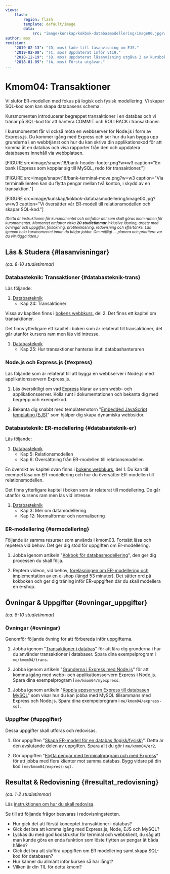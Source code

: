 ```yaml
---
views:
    flash:
        region: flash
        template: default/image
        data:
            src: "image/kunskap/kokbok-databasmodellering/image00.jpg?w=1100&h=300&cf&a=20,0,0,0&f=grayscale"
author: mos
revision:
    "2019-02-13": "(D, mos) lade till läsanvisning om EJS."
    "2019-02-08": "(C, mos) Uppdaterat inför vt19."
    "2018-12-19": "(B, mos) Uppdaterat läsanvisning utgåva 2 av kursbok."
    "2018-01-09": "(A, mos) Första utgåvan."
...
```

Kmom04: Transaktioner
====================================

Vi sluför ER-modellen med fokus på logisk och fysisk modellering. Vi skapar SQL-kod som kan skapa databasens schema.

Kursmomenten introducerar begreppet transaktioner i en databas och vi tränar på SQL-kod för att hantera COMMIT och ROLLBACK i transaktioner.

I kursmomentet får vi också möta en webbserver för Node.js i form av Express.js. Du kommer igång med Express och ser hur du kan bygga upp grunderna i en webbtjänst och hur du kan skriva din applikationskod för att komma åt en databas och visa rapporter från den och uppdatera databasens innehåll via webbplatsen.


<!--more-->

[FIGURE src=image/snapvt18/bank-header-footer.png?w=w3 caption="En bank i Express som kopplar sig till MySQL, redo för transaktioner."]

[FIGURE src=image/snapvt18/bank-terminal-move.png?w=w3 caption="Via terminalklienten kan du flytta pengar mellan två konton, i skydd av en transaktion."]

[FIGURE src=image/kunskap/kokbok-databasmodellering/image00.jpg?w=w3 caption="Vi översätter vår ER-modell till relationsmodellen och skapar SQL-kod."]

<small><i>(Detta är instruktionen för kursmomentet och omfattar det som skall göras inom ramen för kursmomentet. Momentet omfattar cirka **20 studietimmar** inklusive läsning, arbete med övningar och uppgifter, felsökning, problemlösning, redovisning och eftertanke. Läs igenom hela kursmomentet innan du börjar jobba. Om möjligt -- planera och prioritera var du vill lägga tiden.)</i></small>



Läs &amp; Studera  {#lasanvisningar}
---------------------------------

*(ca: 8-10 studietimmar)*


### Databasteknik: Transaktioner {#databasteknik-trans}

Läs följande:

1. [Databasteknik](kunskap/boken-databasteknik)
    * Kap 24: Transaktioner

Vissa av kapitlen finns i [bokens webbkurs](http://www.databasteknik.se/webbkursen/), del 2. Det finns ett kapitel om transaktioner.

Det finns ytterligare ett kapitel i boken som är relaterat till transaktioner, det går utanför kursens ram men läs vid intresse.

1. [Databasteknik](kunskap/boken-databasteknik)
    * Kap 25: Hur transaktioner hanteras inuti databashanteraren



### Node.js och Express.js {#express}

Läs följande som är relaterat till att bygga en webbserver i Node.js med applikationsservern Express.js.

1. Läs översiktligt om vad [Express](http://expressjs.com/) klarar av som webb- och applikationsserver. Kolla runt i dokumentationen och bekanta dig med begrepp och exempelkod.

1. Bekanta dig snabbt med templatemotorn "[Embedded JavaScript templating (EJS)](https://ejs.co/)" som hjälper dig skapa dynamiska webbsidor.



### Databasteknik: ER-modellering {#databasteknik-er}

Läs följande:

1. [Databasteknik](kunskap/boken-databasteknik)
    * Kap 5: Relationsmodellen
    * Kap 6: Översättning från ER-modellen till relationsmodellen

En översikt av kapitel ovan  finns i [bokens webbkurs](http://www.databasteknik.se/webbkursen/), del 1. Du kan till exempel läsa om ER-modellering och hur du översätter ER-modellen till relationsmodellen.

Det finns ytterligare kapitel i boken som är relaterat till modellering. De går utanför kursens ram men läs vid intresse.

1. [Databasteknik](kunskap/boken-databasteknik)
    * Kap 3: Mer om datamodellering
    * Kap 12: Normalformer och normalisering



### ER-modellering {#ermodellering}

Följande är samma resurser som används i kmom03. Fortsätt läsa och repetera vid behov. Det ger dig stöd för uppgiften om Er-modellering.

1. Jobba igenom artikeln "[Kokbok för databasmodellering](kunskap/kokbok-for-databasmodellering)", den ger dig processen du skall följa.

1. Reptera videon, vid behov, [föreläsningen om ER-modellering och implementation av en e-shop](https://youtu.be/fqC_VQh_E74?start=886&end=4065) (längd 53 minuter). Det sätter ord på kokboken och ger dig träning inför ER-uppgiften där du skall modellera en e-shop.



Övningar & Uppgifter  {#ovningar_uppgifter}
-------------------------------------------

*(ca: 8-10 studietimmar)*



### Övningar {#ovningar}

Genomför följande övning för att förbereda inför uppgifterna.

1. Jobba igenom "[Transaktioner i databas](kunskap/transaktioner-i-databas)" för att lära dig grunderna i hur du använder transaktioner i databaser. Spara dina exempelprogram i `me/kmom04/trans`.

1. Jobba igenom artikeln "[Grunderna i Express med Node.js](kunskap/grunderna-i-express-med-nodejs)" för att komma igång med webb- och applikationsservern Express i Node.js. Spara dina exempelprogram i `me/kmom04/myexpress`.

1. Jobba igenom artikeln "[Koppla appservern Express till databasen MySQL](kunskap/koppla-appservern-express-till-databasen-mysql)" som visar hur du kan jobba med MySQL tillsammans med Express och Node.js. Spara dina exempelprogram i `me/kmom04/express-sql`.


<!--
1. Update transaktions (new article) with document on Isolation levels and Dirty reads and Deadlock. Eventuell klient för att testa låsning? https://docs.google.com/document/d/15k4XbQxNOpJp-sqxwWX-FmG8UyerGSF36YDerSelbBc/preview

1. SQL injections (web)
-->



### Uppgifter {#uppgifter}

Dessa uppgifter skall utföras och redovisas.

1. Gör uppgiften "[Skapa ER-modell för en databas (logisk/fysisk)](uppgift/skapa-er-modell-for-en-databas-logisk-fysisk)". Detta är den avslutande delen av uppgiften. Spara allt du gör i `me/kmom04/er2`.

1. Gör uppgiften "[Flytta pengar med terminalprogram och med Express](uppgift/flytta-pengar-med-terminal-program-och-med-express)" för att jobba med flera klienter mot samma databas. Bygg vidare på din kod i `me/kmom04/express-sql`.



Resultat & Redovisning  {#resultat_redovisning}
-----------------------------------------------

*(ca: 1-2 studietimmar)*

Läs [instruktionen om hur du skall redovisa](./../redovisa).

Se till att följande frågor besvaras i redovisningstexten.

* Hur gick det att förstå konceptet transaktioner i databas?
* Gick det bra att komma igång med Express.js, Node, EJS och MySQL?
* Lyckas du med god kodstruktur för terminal och webbklient, du såg att man kunde göra en enda funktion som löste flytten av pengar åt båda hållen?
* Gick det bra att sluföra uppgiften om ER modellering samt skapa SQL-kod för databasen?
* Hur känner du allmänt inför kursen så här långt?
* Vilken är din TIL för detta kmom?

